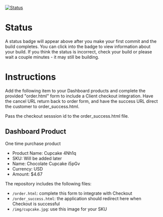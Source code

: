 [![Status](https://img.shields.io/badge/status-BUILDING%20COMMIT:%20a13fd4f12109b4a9e8f4fd0d2c4a6ef1c62ce1ae-yellow.svg)](https://github.com/andremcb/bakery_scaffold_yYdzB8xbLgpz0upB/commit/a13fd4f12109b4a9e8f4fd0d2c4a6ef1c62ce1ae)







# Status

A status badge will appear above after you make your first commit and the build completes. You can click into the badge to view information about your build. If you think the status is incorrect, check your build or please wait a couple minutes - it may still be building.

# Instructions

Add the following item to your Dashboard products and complete the provided "order.html" form to include a Client checkout integration. Have the cancel URL return back to order form, and have the success URL direct the customer to order_success.html.

Pass the checkout sesssion id to the order_success.html file.

## Dashboard Product
One time purchase product
* Product Name: Cupcake 4Nh1q
* SKU: Will be added later
* Name: Chocolate Cupcake i5pGv
* Currency: USD
* Amount: $4.67

The repository includes the following files:
* `/order.html`: complete this form to integrate with Checkout
* `/order_success.html`: the application should redirect here when Checkout is successful
* `/img/cupcake.jpg`: use this image for your SKU

